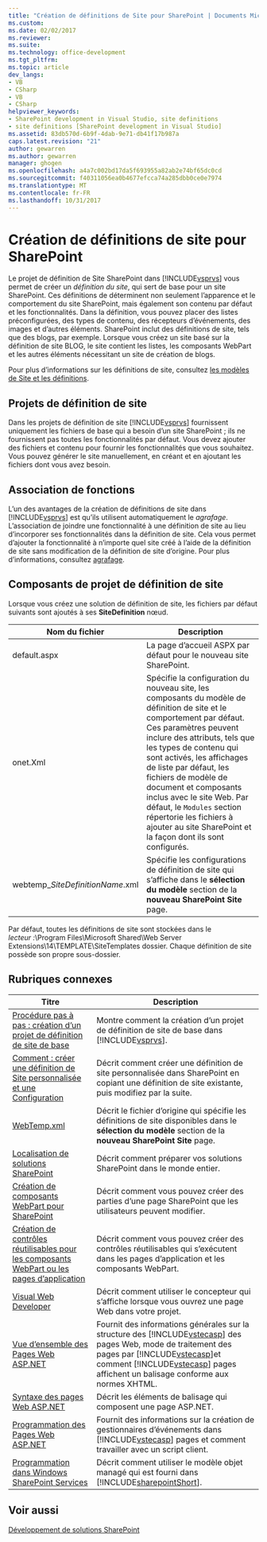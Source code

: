 ```yaml
---
title: "Création de définitions de Site pour SharePoint | Documents Microsoft"
ms.custom: 
ms.date: 02/02/2017
ms.reviewer: 
ms.suite: 
ms.technology: office-development
ms.tgt_pltfrm: 
ms.topic: article
dev_langs:
- VB
- CSharp
- VB
- CSharp
helpviewer_keywords:
- SharePoint development in Visual Studio, site definitions
- site definitions [SharePoint development in Visual Studio]
ms.assetid: 83db570d-6b9f-4dab-9e71-db41f17b987a
caps.latest.revision: "21"
author: gewarren
ms.author: gewarren
manager: ghogen
ms.openlocfilehash: a4a7c002bd17da5f693955a82ab2e74bf65dc0cd
ms.sourcegitcommit: f40311056ea0b4677efcca74a285dbb0ce0e7974
ms.translationtype: MT
ms.contentlocale: fr-FR
ms.lasthandoff: 10/31/2017
---
```

# <a name="creating-site-definitions-for-sharepoint"></a>Création de définitions de site pour SharePoint
  Le projet de définition de Site SharePoint dans [!INCLUDE[vsprvs](../sharepoint/includes/vsprvs-md.md)] vous permet de créer un *définition du site*, qui sert de base pour un site SharePoint. Ces définitions de déterminent non seulement l’apparence et le comportement du site SharePoint, mais également son contenu par défaut et les fonctionnalités. Dans la définition, vous pouvez placer des listes préconfigurées, des types de contenu, des récepteurs d’événements, des images et d’autres éléments. SharePoint inclut des définitions de site, tels que des blogs, par exemple. Lorsque vous créez un site basé sur la définition de site BLOG, le site contient les listes, les composants WebPart et les autres éléments nécessitant un site de création de blogs.  
  
 Pour plus d’informations sur les définitions de site, consultez [les modèles de Site et les définitions](http://go.microsoft.com/fwlink/?LinkId=179134).  
  
## <a name="site-definition-projects"></a>Projets de définition de site  
 Dans les projets de définition de site [!INCLUDE[vsprvs](../sharepoint/includes/vsprvs-md.md)] fournissent uniquement les fichiers de base qui a besoin d’un site SharePoint ; ils ne fournissent pas toutes les fonctionnalités par défaut. Vous devez ajouter des fichiers et contenu pour fournir les fonctionnalités que vous souhaitez. Vous pouvez générer le site manuellement, en créant et en ajoutant les fichiers dont vous avez besoin.  
  
## <a name="feature-stapling"></a>Association de fonctions  
 L’un des avantages de la création de définitions de site dans [!INCLUDE[vsprvs](../sharepoint/includes/vsprvs-md.md)] est qu’ils utilisent automatiquement le *agrafage*. L’association de joindre une fonctionnalité à une définition de site au lieu d’incorporer ses fonctionnalités dans la définition de site. Cela vous permet d’ajouter la fonctionnalité à n’importe quel site créé à l’aide de la définition de site sans modification de la définition de site d’origine. Pour plus d’informations, consultez [agrafage](http://go.microsoft.com/fwlink/?LinkID=119283).  
  
## <a name="site-definition-project-components"></a>Composants de projet de définition de site  
 Lorsque vous créez une solution de définition de site, les fichiers par défaut suivants sont ajoutés à ses **SiteDefinition** nœud.  
  
|Nom du fichier|Description|  
|---------------|-----------------|  
|default.aspx|La page d’accueil ASPX par défaut pour le nouveau site SharePoint.|  
|onet.Xml|Spécifie la configuration du nouveau site, les composants du modèle de définition de site et le comportement par défaut. Ces paramètres peuvent inclure des attributs, tels que les types de contenu qui sont activés, les affichages de liste par défaut, les fichiers de modèle de document et composants inclus avec le site Web. Par défaut, le `Modules` section répertorie les fichiers à ajouter au site SharePoint et la façon dont ils sont configurés.|  
|webtemp_*SiteDefinitionName*.xml|Spécifie les configurations de définition de site qui s’affiche dans le **sélection du modèle** section de la **nouveau SharePoint Site** page.|  
  
 Par défaut, toutes les définitions de site sont stockées dans le *lecteur :*\Program Files\Microsoft Shared\Web Server Extensions\14\TEMPLATE\SiteTemplates dossier. Chaque définition de site possède son propre sous-dossier.  
  
## <a name="related-topics"></a>Rubriques connexes  
  
|Titre|Description|  
|-----------|-----------------|  
|[Procédure pas à pas : création d’un projet de définition de site de base](../sharepoint/walkthrough-create-a-basic-site-definition-project.md)|Montre comment la création d’un projet de définition de site de base dans [!INCLUDE[vsprvs](../sharepoint/includes/vsprvs-md.md)].|  
|[Comment : créer une définition de Site personnalisée et une Configuration](http://go.microsoft.com/fwlink/?LinkId=183309)|Décrit comment créer une définition de site personnalisée dans SharePoint en copiant une définition de site existante, puis modifiez par la suite.|  
|[WebTemp.xml](http://go.microsoft.com/fwlink/?LinkId=183310)|Décrit le fichier d’origine qui spécifie les définitions de site disponibles dans le **sélection du modèle** section de la **nouveau SharePoint Site** page.|  
|[Localisation de solutions SharePoint](../sharepoint/localizing-sharepoint-solutions.md)|Décrit comment préparer vos solutions SharePoint dans le monde entier.|  
|[Création de composants WebPart pour SharePoint](../sharepoint/creating-web-parts-for-sharepoint.md)|Décrit comment vous pouvez créer des parties d’une page SharePoint que les utilisateurs peuvent modifier.|  
|[Création de contrôles réutilisables pour les composants WebPart ou les pages d’application](../sharepoint/creating-reusable-controls-for-web-parts-or-application-pages.md)|Décrit comment vous pouvez créer des contrôles réutilisables qui s’exécutent dans les pages d’application et les composants WebPart.|  
|[Visual Web Developer](http://go.microsoft.com/fwlink/?LinkId=178725)|Décrit comment utiliser le concepteur qui s’affiche lorsque vous ouvrez une page Web dans votre projet.|  
|[Vue d’ensemble des Pages Web ASP.NET](http://go.microsoft.com/fwlink/?LinkId=178726)|Fournit des informations générales sur la structure des [!INCLUDE[vstecasp](../sharepoint/includes/vstecasp-md.md)] des pages Web, mode de traitement des pages par [!INCLUDE[vstecasp](../sharepoint/includes/vstecasp-md.md)]et comment [!INCLUDE[vstecasp](../sharepoint/includes/vstecasp-md.md)] pages affichent un balisage conforme aux normes XHTML.|  
|[Syntaxe des pages Web ASP.NET](http://go.microsoft.com/fwlink/?LinkId=178727)|Décrit les éléments de balisage qui composent une page ASP.NET.|  
|[Programmation des Pages Web ASP.NET](http://go.microsoft.com/fwlink/?LinkId=178728)|Fournit des informations sur la création de gestionnaires d’événements dans [!INCLUDE[vstecasp](../sharepoint/includes/vstecasp-md.md)] pages et comment travailler avec un script client.|  
|[Programmation dans Windows SharePoint Services](http://go.microsoft.com/fwlink/?LinkId=178729)|Décrit comment utiliser le modèle objet managé qui est fourni dans [!INCLUDE[sharepointShort](../sharepoint/includes/sharepointshort-md.md)].|  
  
## <a name="see-also"></a>Voir aussi  
 [Développement de solutions SharePoint](../sharepoint/developing-sharepoint-solutions.md)  
  
  